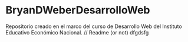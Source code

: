 # BryanDWeberDesarrolloWeb
Repositorio creado en el marco del curso de Desarrollo Web del Instituto Educativo Económico Nacional.
// Readme (or not)
dfgdsfg